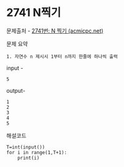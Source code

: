 # 2741 N찍기

문제출처 - [2741번: N 찍기 (acmicpc.net)](https://www.acmicpc.net/problem/2741)

문제 요약 

 	1. 자연수 n 제시시 1부터 n까지 한줄에 하나씩 출력 

input - 

```
5

```

output-

```
1
2
3
4
5
```

해설코드 

```
T=int(input())
for i in range(1,T+1):
    print(i)
```

